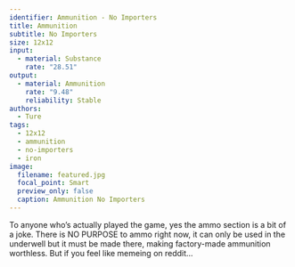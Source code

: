 ```yaml
---
identifier: Ammunition - No Importers
title: Ammunition
subtitle: No Importers
size: 12x12
input:
  - material: Substance
    rate: "28.51"
output:
  - material: Ammunition
    rate: "9.48"
    reliability: Stable
authors:
  - Ture
tags:
  - 12x12
  - ammunition
  - no-importers
  - iron
image:
  filename: featured.jpg
  focal_point: Smart
  preview_only: false
  caption: Ammunition No Importers
---
```

To anyone who’s actually played the game, yes the ammo section is a bit of a joke. There is NO PURPOSE to ammo right now, it can only be used in the underwell but it must be made there, making factory-made ammunition worthless. But if you feel like memeing on reddit...